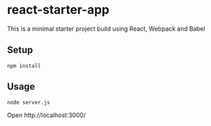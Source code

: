# react-starter-app
This is a minimal starter project build using React, Webpack and Babel

## Setup 

```
npm install
```

## Usage

```
node server.js
```

Open http://localhost:3000/
